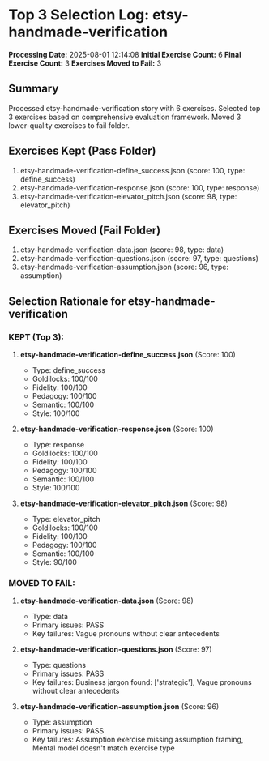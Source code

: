 # Top 3 Selection Log: etsy-handmade-verification

**Processing Date:** 2025-08-01 12:14:08
**Initial Exercise Count:** 6
**Final Exercise Count:** 3
**Exercises Moved to Fail:** 3

## Summary

Processed etsy-handmade-verification story with 6 exercises.
Selected top 3 exercises based on comprehensive evaluation framework.
Moved 3 lower-quality exercises to fail folder.

## Exercises Kept (Pass Folder)

1. etsy-handmade-verification-define_success.json (score: 100, type: define_success)
2. etsy-handmade-verification-response.json (score: 100, type: response)
3. etsy-handmade-verification-elevator_pitch.json (score: 98, type: elevator_pitch)

## Exercises Moved (Fail Folder)

1. etsy-handmade-verification-data.json (score: 98, type: data)
2. etsy-handmade-verification-questions.json (score: 97, type: questions)
3. etsy-handmade-verification-assumption.json (score: 96, type: assumption)

## Selection Rationale for etsy-handmade-verification

### KEPT (Top 3):
1. **etsy-handmade-verification-define_success.json** (Score: 100)
   - Type: define_success
   - Goldilocks: 100/100
   - Fidelity: 100/100
   - Pedagogy: 100/100
   - Semantic: 100/100
   - Style: 100/100

2. **etsy-handmade-verification-response.json** (Score: 100)
   - Type: response
   - Goldilocks: 100/100
   - Fidelity: 100/100
   - Pedagogy: 100/100
   - Semantic: 100/100
   - Style: 100/100

3. **etsy-handmade-verification-elevator_pitch.json** (Score: 98)
   - Type: elevator_pitch
   - Goldilocks: 100/100
   - Fidelity: 100/100
   - Pedagogy: 100/100
   - Semantic: 100/100
   - Style: 90/100

### MOVED TO FAIL:
1. **etsy-handmade-verification-data.json** (Score: 98)
   - Type: data
   - Primary issues: PASS
   - Key failures: Vague pronouns without clear antecedents

2. **etsy-handmade-verification-questions.json** (Score: 97)
   - Type: questions
   - Primary issues: PASS
   - Key failures: Business jargon found: ['strategic'], Vague pronouns without clear antecedents

3. **etsy-handmade-verification-assumption.json** (Score: 96)
   - Type: assumption
   - Primary issues: PASS
   - Key failures: Assumption exercise missing assumption framing, Mental model doesn't match exercise type

